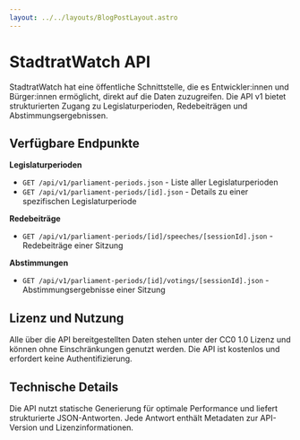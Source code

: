 ```yaml
---
layout: ../../layouts/BlogPostLayout.astro
---
```


# StadtratWatch API

StadtratWatch hat eine öffentliche Schnittstelle, die es Entwickler:innen und Bürger:innen ermöglicht, direkt auf die Daten zuzugreifen. Die API v1 bietet strukturierten Zugang zu Legislaturperioden, Redebeiträgen und Abstimmungsergebnissen.

## Verfügbare Endpunkte

**Legislaturperioden**

- `GET /api/v1/parliament-periods.json` - Liste aller Legislaturperioden
- `GET /api/v1/parliament-periods/[id].json` - Details zu einer spezifischen Legislaturperiode

**Redebeiträge**

- `GET /api/v1/parliament-periods/[id]/speeches/[sessionId].json` - Redebeiträge einer Sitzung

**Abstimmungen**

- `GET /api/v1/parliament-periods/[id]/votings/[sessionId].json` - Abstimmungsergebnisse einer Sitzung

## Lizenz und Nutzung

Alle über die API bereitgestellten Daten stehen unter der CC0 1.0 Lizenz und können ohne Einschränkungen genutzt werden. Die API ist kostenlos und erfordert keine Authentifizierung.

## Technische Details

Die API nutzt statische Generierung für optimale Performance und liefert strukturierte JSON-Antworten. Jede Antwort enthält Metadaten zur API-Version und Lizenzinformationen.
